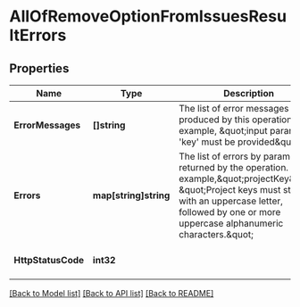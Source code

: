 # AllOfRemoveOptionFromIssuesResultErrors

## Properties
Name | Type | Description | Notes
------------ | ------------- | ------------- | -------------
**ErrorMessages** | **[]string** | The list of error messages produced by this operation. For example, \&quot;input parameter &#x27;key&#x27; must be provided\&quot; | [optional] [default to null]
**Errors** | **map[string]string** | The list of errors by parameter returned by the operation. For example,\&quot;projectKey\&quot;: \&quot;Project keys must start with an uppercase letter, followed by one or more uppercase alphanumeric characters.\&quot; | [optional] [default to null]
**HttpStatusCode** | **int32** |  | [optional] [default to null]

[[Back to Model list]](../README.md#documentation-for-models) [[Back to API list]](../README.md#documentation-for-api-endpoints) [[Back to README]](../README.md)

